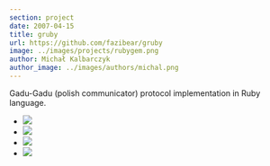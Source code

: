 ```yaml
---
section: project
date: 2007-04-15
title: gruby
url: https://github.com/fazibear/gruby
image: ../images/projects/rubygem.png
author: Michał Kalbarczyk
author_image: ../images/authors/michal.png
---
```


Gadu-Gadu (polish communicator) protocol implementation in Ruby language.

- ![](https://badge.fury.io/rb/gruby.svg)
- ![](https://img.shields.io/github/stars/fazibear/gruby.svg)
- ![](https://img.shields.io/gem/dt/gruby.svg)
- ![](https://img.shields.io/badge/license-GPLv2-blue.svg)
